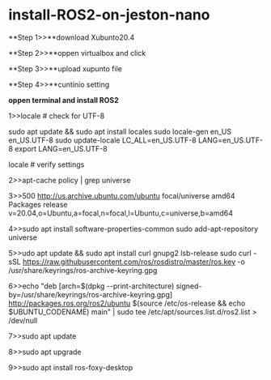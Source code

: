 # install-ROS2-on-jeston-nano

 
 
 **Step 1>>**download Xubunto20.4
 
 
 **Step 2>>**oppen virtualbox and click <new> 
 
 
 **Step 3>>**upload xupunto file
 
 
 **Step 4>>**cuntinio setting
 
 
 **oppen terminal and install ROS2**
 
 
 1>>locale  # check for UTF-8

sudo apt update && sudo apt install locales
sudo locale-gen en_US en_US.UTF-8
sudo update-locale LC_ALL=en_US.UTF-8 LANG=en_US.UTF-8
export LANG=en_US.UTF-8

locale  # verify settings
 
 
 2>>apt-cache policy | grep universe
 
 
 3>>500 http://us.archive.ubuntu.com/ubuntu focal/universe amd64 Packages
    release v=20.04,o=Ubuntu,a=focal,n=focal,l=Ubuntu,c=universe,b=amd64
 
 
 4>>sudo apt install software-properties-common
sudo add-apt-repository universe
 
 
 5>>udo apt update && sudo apt install curl gnupg2 lsb-release
sudo curl -sSL https://raw.githubusercontent.com/ros/rosdistro/master/ros.key  -o /usr/share/keyrings/ros-archive-keyring.gpg
 
 
 6>>echo "deb [arch=$(dpkg --print-architecture) signed-by=/usr/share/keyrings/ros-archive-keyring.gpg] http://packages.ros.org/ros2/ubuntu $(source /etc/os-release && echo $UBUNTU_CODENAME) main" | sudo tee /etc/apt/sources.list.d/ros2.list > /dev/null
 
 
 7>>sudo apt update
 
 
 8>>sudo apt upgrade
 
 
 9>>sudo apt install ros-foxy-desktop
